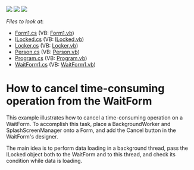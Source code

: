 <!-- default badges list -->
![](https://img.shields.io/endpoint?url=https://codecentral.devexpress.com/api/v1/VersionRange/128619130/12.2.10%2B)
[![](https://img.shields.io/badge/Open_in_DevExpress_Support_Center-FF7200?style=flat-square&logo=DevExpress&logoColor=white)](https://supportcenter.devexpress.com/ticket/details/E4524)
[![](https://img.shields.io/badge/📖_How_to_use_DevExpress_Examples-e9f6fc?style=flat-square)](https://docs.devexpress.com/GeneralInformation/403183)
<!-- default badges end -->
<!-- default file list -->
*Files to look at*:

* [Form1.cs](./CS/WaitFormCanceling/Form1.cs) (VB: [Form1.vb](./VB/WaitFormCanceling/Form1.vb))
* [ILocked.cs](./CS/WaitFormCanceling/ILocked.cs) (VB: [ILocked.vb](./VB/WaitFormCanceling/ILocked.vb))
* [Locker.cs](./CS/WaitFormCanceling/Locker.cs) (VB: [Locker.vb](./VB/WaitFormCanceling/Locker.vb))
* [Person.cs](./CS/WaitFormCanceling/Person.cs) (VB: [Person.vb](./VB/WaitFormCanceling/Person.vb))
* [Program.cs](./CS/WaitFormCanceling/Program.cs) (VB: [Program.vb](./VB/WaitFormCanceling/Program.vb))
* [WaitForm1.cs](./CS/WaitFormCanceling/WaitForm1.cs) (VB: [WaitForm1.vb](./VB/WaitFormCanceling/WaitForm1.vb))
<!-- default file list end -->
# How to cancel time-consuming operation from the WaitForm


<p>This example illustrates how to cancel a time-consuming operation on a WaitForm. To accomplish this task, place a BackgroundWorker and SplashScreenManager onto a Form, and add the Cancel button in the WaitForm's designer.  </p><p>The main idea is to perform data loading in a background thread, pass the ILocked object both to the WaitForm and to this thread, and check its condition while data is loading.</p>

<br/>


